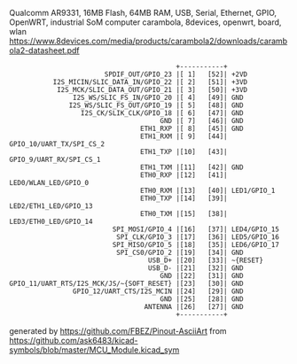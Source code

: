 Qualcomm AR9331, 16MB Flash, 64MB RAM, USB, Serial, Ethernet, GPIO, OpenWRT, industrial SoM computer
carambola, 8devices, openwrt, board, wlan
https://www.8devices.com/media/products/carambola2/downloads/carambola2-datasheet.pdf


	                                          +-----------+
	                        SPDIF_OUT/GPIO_23 |[ 1]   [52]| +2VD
	           I2S_MICIN/SLIC_DATA_IN/GPIO_22 |[ 2]   [51]| +3VD
	            I2S_MCK/SLIC_DATA_OUT/GPIO_21 |[ 3]   [50]| +3VD
	                I2S_WS/SLIC_FS_IN/GPIO_20 |[ 4]   [49]| GND
	               I2S_WS/SLIC_FS_OUT/GPIO_19 |[ 5]   [48]| GND
	                  I2S_CK/SLIK_CLK/GPIO_18 |[ 6]   [47]| GND
	                                      GND |[ 7]   [46]| GND
	                                 ETH1_RXP |[ 8]   [45]| GND
	                                 ETH1_RXM |[ 9]   [44]| GPIO_10/UART_TX/SPI_CS_2
	                                 ETH1_TXP |[10]   [43]| GPIO_9/UART_RX/SPI_CS_1
	                                 ETH1_TXM |[11]   [42]| GND
	                                 ETH0_RXP |[12]   [41]| LED0/WLAN_LED/GPIO_0
	                                 ETH0_RXM |[13]   [40]| LED1/GPIO_1
	                                 ETH0_TXP |[14]   [39]| LED2/ETH1_LED/GPIO_13
	                                 ETH0_TXM |[15]   [38]| LED3/ETH0_LED/GPIO_14
	                          SPI_MOSI/GPIO_4 |[16]   [37]| LED4/GPIO_15
	                           SPI_CLK/GPIO_3 |[17]   [36]| LED5/GPIO_16
	                          SPI_MISO/GPIO_5 |[18]   [35]| LED6/GPIO_17
	                           SPI_CS0/GPIO_2 |[19]   [34]| GND
	                                   USB_D+ |[20]   [33]| ~{RESET}
	                                   USB_D- |[21]   [32]| GND
	                                      GND |[22]   [31]| GND
	GPIO_11/UART_RTS/I2S_MCK/JS/~{SOFT_RESET} |[23]   [30]| GND
	                GPIO_12/UART_CTS/I2S_MCIN |[24]   [29]| GND
	                                      GND |[25]   [28]| GND
	                                  ANTENNA |[26]   [27]| GND
	                                          +-----------+


generated by https://github.com/FBEZ/Pinout-AsciiArt from https://github.com/ask6483/kicad-symbols/blob/master/MCU_Module.kicad_sym